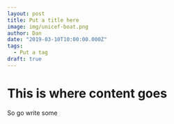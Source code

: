```yaml
---
layout: post
title: Put a title here
image: img/unicef-boat.png
author: Dan
date: "2019-03-10T10:00:00.000Z"
tags:
  - Put a tag
draft: true
---
```


# This is where content goes

So go write some